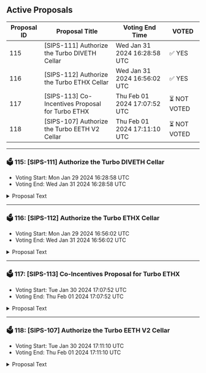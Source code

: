 ## Active Proposals

| Proposal ID | Proposal Title | Voting End Time | VOTED |
|-------------|----------------|-----------------|-------|
| 115 | [SIPS-111] Authorize the Turbo DIVETH Cellar | Wed Jan 31 2024 16:28:58 UTC | ✅ YES |
| 116 | [SIPS-112] Authorize the Turbo ETHX Cellar | Wed Jan 31 2024 16:56:02 UTC | ✅ YES |
| 117 | [SIPS-113] Co-Incentives Proposal for Turbo ETHX | Thu Feb 01 2024 17:07:52 UTC | ⏳ NOT VOTED |
| 118 | [SIPS-107] Authorize the Turbo EETH V2 Cellar | Thu Feb 01 2024 17:11:10 UTC | ⏳ NOT VOTED |

---

### 🗳 115: [SIPS-111] Authorize the Turbo DIVETH Cellar
- Voting Start: Mon Jan 29 2024 16:28:58 UTC
- Voting End: Wed Jan 31 2024 16:28:58 UTC

<details>
<summary>Proposal Text</summary>
 
This proposal is for the authorization of the Turbo DIVETH Cellar. The strategy for the cellar is provided by Seven Seas Capital.nnThe goals of the strategy are to provide efficient liquidity for the DIVA ecosystem and provide an onboarding channel for the Rocketpool community. More information about the strategy, including strategy description can be found in the original forum post:nnhttps://community.sommelier.finance/t/sips-111-upcoming-turbo-diveth-proposal/1254nnIf approved, the chain will accept signed function calls submitted to the cellar contract from the strategy provider.nn-------------------------------------------------------------------nnName: Turbo DIVETHnnCellar share token: TurboDIVETHnnPlatform fee: 0.25%(0.22% for strategy provider + 0.03% for protocol)nnPerformance fee: 20% (17% for strategy provider + 3% for protocol)nnNOTE: Until the cellar starts taking active positions, there will be 0 fees.nnStrategy providers: Seven Seas CapitalnnCellar address: 0x6c1edce139291Af5b84fB1e496c9747F83E876c9nnEtherscan: https://etherscan.io/address/0x6c1edce139291Af5b84fB1e496c9747F83E876c9nnSource: https://github.com/PeggyJV/cellar-contracts/blob/main/src/base/Cellar.solnnAudits (Macro): https://0xmacro.com/library/audits/sommelier-9.htmlnn
</details>

---

### 🗳 116: [SIPS-112] Authorize the Turbo ETHX Cellar
- Voting Start: Mon Jan 29 2024 16:56:02 UTC
- Voting End: Wed Jan 31 2024 16:56:02 UTC

<details>
<summary>Proposal Text</summary>
 
This proposal is for the authorization of the Turbo ETHX Cellar. The strategy for the cellar is provided by Seven Seas Capital.nnThe goals of the strategy are to provide efficient liquidity for the Stader ecosystem. More information about the strategy, including strategy description can be found in the original forum post:nnhttps://community.sommelier.finance/t/sips-112-upcoming-turbo-ethx-proposal/1255nnIf approved, the chain will accept signed function calls submitted to the cellar contract from the strategy provider.nn-------------------------------------------------------------------nnName: Turbo ETHXnnCellar share token: TurboETHXnnPlatform fee: 1%(0.85% for strategy provider + 0.15% for protocol)nnPerformance fee: 20% (17% for strategy provider + 3% for protocol)nnStrategy providers: Seven Seas CapitalnnCellar address: 0x19B8D8FC682fC56FbB42653F68c7d48Dd3fe597EnnEtherscan: https://etherscan.io/address/0x19B8D8FC682fC56FbB42653F68c7d48Dd3fe597EnnSource: https://github.com/PeggyJV/cellar-contracts/blob/main/src/base/Cellar.solnnAudits (Macro): https://0xmacro.com/library/audits/sommelier-9.htmlnn
</details>

---

### 🗳 117: [SIPS-113] Co-Incentives Proposal for Turbo ETHX
- Voting Start: Tue Jan 30 2024 17:07:52 UTC
- Voting End: Thu Feb 01 2024 17:07:52 UTC

<details>
<summary>Proposal Text</summary>
 
This proposal is intended to authorize a one-time transfer of 25,000 SOMM from the community pool to a multisig address, which will forward the funds to a vesting contract used to incentivize Turbo ETHX cellar depositors on Ethereum Mainnet.nnSee the corresponding forum post for more details: https://community.sommelier.finance/t/sips-113-co-incentives-proposal-for-turbo-ethx/1256
</details>

---

### 🗳 118: [SIPS-107] Authorize the Turbo EETH V2 Cellar
- Voting Start: Tue Jan 30 2024 17:11:10 UTC
- Voting End: Thu Feb 01 2024 17:11:10 UTC

<details>
<summary>Proposal Text</summary>
 
This proposal is for the authorization of the Turbo EETH V2 Cellar. The strategy for the cellar is provided by Seven Seas Capital.nnThe goals of the strategy are to provide efficient liquidity for the EtherFi ecosystem. More information about the strategy, including strategy description can be found in the original forum post:nnhttps://community.sommelier.finance/t/sips-107-upcoming-turboeeth-v2-proposal/1250nnIf approved, the chain will accept signed function calls submitted to the cellar contract from the strategy provider.nn-------------------------------------------------------------------nnName: Turbo EETHnnCellar share token: TurboEETHnnPlatform fee: 1%(0.85% for strategy provider + 0.15% for protocol)nnPerformance fee: 20% (17% for strategy provider + 3% for protocol)nnStrategy providers: Seven Seas CapitalnnCellar address: 0xdAdC82e26b3739750E036dFd9dEfd3eD459b877AnnEtherscan: https://etherscan.io/address/0xdAdC82e26b3739750E036dFd9dEfd3eD459b877AnnSource: https://github.com/PeggyJV/cellar-contracts/blob/main/src/base/Cellar.solnnAudits (Macro): https://0xmacro.com/library/audits/sommelier-9.htmlnn
</details>
